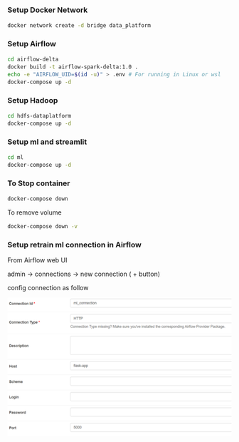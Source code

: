 ### Setup Docker Network

```sh
docker network create -d bridge data_platform
```

### Setup Airflow

```sh
cd airflow-delta
docker build -t airflow-spark-delta:1.0 .
echo -e "AIRFLOW_UID=$(id -u)" > .env # For running in Linux or wsl
docker-compose up -d
```

### Setup Hadoop

```sh
cd hdfs-dataplatform
docker-compose up -d
```

### Setup ml and streamlit

```sh
cd ml
docker-compose up -d
```

### To Stop container

```sh
docker-compose down
```
To remove volume
```sh
docker-compose down -v
```

### Setup retrain ml connection in Airflow
From Airflow web UI

admin -> connections -> new connection ( + button)

config connection as follow

![alt text](image.png)